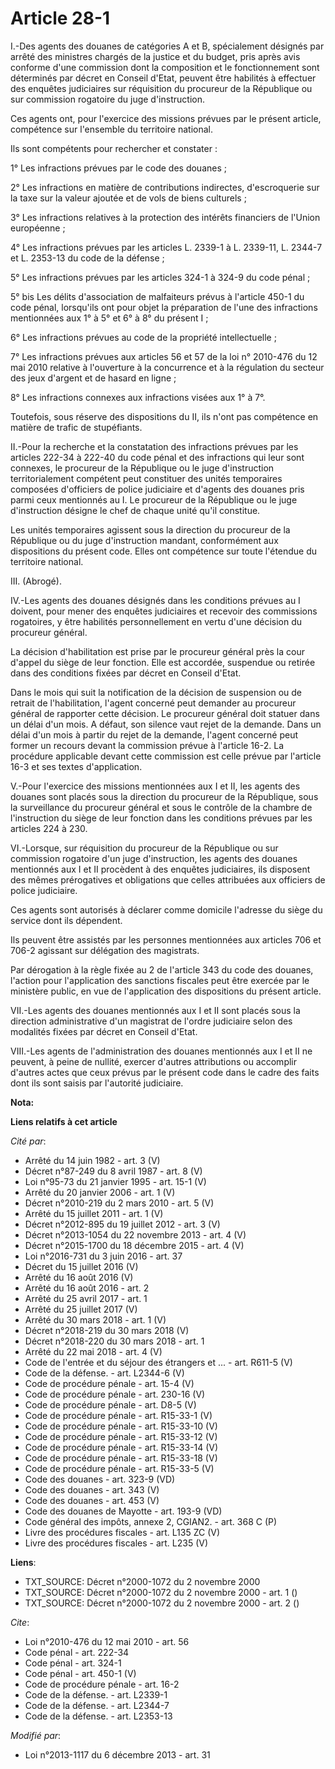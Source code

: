 # Article 28-1

I.-Des agents des douanes de catégories A et B, spécialement désignés par arrêté des ministres chargés de la justice et du
budget, pris après avis conforme d'une commission dont la composition et le fonctionnement sont déterminés par décret en
Conseil d'Etat, peuvent être habilités à effectuer des enquêtes judiciaires sur réquisition du procureur de la République ou
sur commission rogatoire du juge d'instruction. 

Ces agents ont, pour l'exercice des missions prévues par le présent article, compétence sur l'ensemble du territoire
national. 

Ils sont compétents pour rechercher et constater : 

1° Les infractions prévues par le code des douanes ; 

2° Les infractions en matière de contributions indirectes, d'escroquerie sur la taxe sur la valeur ajoutée et de vols de
biens culturels ; 

3° Les infractions relatives à la protection des intérêts financiers de l'Union européenne ; 

4° Les infractions prévues par les articles L. 2339-1 à L. 2339-11, L. 2344-7 et L. 2353-13 du code de la défense ; 

5° Les infractions prévues par les articles 324-1 à 324-9 du code pénal ; 

5° bis Les délits d'association de malfaiteurs prévus à l'article 450-1 du code pénal, lorsqu'ils ont pour objet la
préparation de l'une des infractions mentionnées aux 1° à 5° et 6° à 8° du présent I ; 

6° Les infractions prévues au code de la propriété intellectuelle ; 

7° Les infractions prévues aux articles 56 et 57 de la loi n° 2010-476 du 12 mai 2010 relative à l'ouverture à la concurrence
et à la régulation du secteur des jeux d'argent et de hasard en ligne ; 

8° Les infractions connexes aux infractions visées aux 1° à 7°. 

Toutefois, sous réserve des dispositions du II, ils n'ont pas compétence en matière de trafic de stupéfiants. 

II.-Pour la recherche et la constatation des infractions prévues par les articles 222-34 à 222-40 du code pénal et des
infractions qui leur sont connexes, le procureur de la République ou le juge d'instruction territorialement compétent peut
constituer des unités temporaires composées d'officiers de police judiciaire et d'agents des douanes pris parmi ceux
mentionnés au I. Le procureur de la République ou le juge d'instruction désigne le chef de chaque unité qu'il constitue. 

Les unités temporaires agissent sous la direction du procureur de la République ou du juge d'instruction mandant,
conformément aux dispositions du présent code. Elles ont compétence sur toute l'étendue du territoire national. 

III. (Abrogé). 

IV.-Les agents des douanes désignés dans les conditions prévues au I doivent, pour mener des enquêtes judiciaires et recevoir
des commissions rogatoires, y être habilités personnellement en vertu d'une décision du procureur général. 

La décision d'habilitation est prise par le procureur général près la cour d'appel du siège de leur fonction. Elle est
accordée, suspendue ou retirée dans des conditions fixées par décret en Conseil d'Etat. 

Dans le mois qui suit la notification de la décision de suspension ou de retrait de l'habilitation, l'agent concerné peut
demander au procureur général de rapporter cette décision. Le procureur général doit statuer dans un délai d'un mois. A
défaut, son silence vaut rejet de la demande. Dans un délai d'un mois à partir du rejet de la demande, l'agent concerné peut
former un recours devant la commission prévue à l'article 16-2. La procédure applicable devant cette commission est celle
prévue par l'article 16-3 et ses textes d'application. 

V.-Pour l'exercice des missions mentionnées aux I et II, les agents des douanes sont placés sous la direction du procureur de
la République, sous la surveillance du procureur général et sous le contrôle de la chambre de l'instruction du siège de leur
fonction dans les conditions prévues par les articles 224 à 230. 

VI.-Lorsque, sur réquisition du procureur de la République ou sur commission rogatoire d'un juge d'instruction, les agents
des douanes mentionnés aux I et II procèdent à des enquêtes judiciaires, ils disposent des mêmes prérogatives et obligations
que celles attribuées aux officiers de police judiciaire. 

Ces agents sont autorisés à déclarer comme domicile l'adresse du siège du service dont ils dépendent. 

Ils peuvent être assistés par les personnes mentionnées aux articles 706 et 706-2 agissant sur délégation des magistrats. 

Par dérogation à la règle fixée au 2 de l'article 343 du code des douanes, l'action pour l'application des sanctions fiscales
peut être exercée par le ministère public, en vue de l'application des dispositions du présent article. 

VII.-Les agents des douanes mentionnés aux I et II sont placés sous la direction administrative d'un magistrat de l'ordre
judiciaire selon des modalités fixées par décret en Conseil d'Etat. 

VIII.-Les agents de l'administration des douanes mentionnés aux I et II ne peuvent, à peine de nullité, exercer d'autres
attributions ou accomplir d'autres actes que ceux prévus par le présent code dans le cadre des faits dont ils sont saisis par
l'autorité judiciaire.

**Nota:**



**Liens relatifs à cet article**

_Cité par_:

  - Arrêté du 14 juin 1982 - art. 3 (V)
  - Décret n°87-249 du 8 avril 1987 - art. 8 (V)
  - Loi n°95-73 du 21 janvier 1995 - art. 15-1 (V)
  - Arrêté du 20 janvier 2006 - art. 1 (V)
  - Décret n°2010-219 du 2 mars 2010 - art. 5 (V)
  - Arrêté du 15 juillet 2011 - art. 1 (V)
  - Décret n°2012-895 du 19 juillet 2012 - art. 3 (V)
  - Décret n°2013-1054 du 22 novembre 2013 - art. 4 (V)
  - Décret n°2015-1700 du 18 décembre 2015 - art. 4 (V)
  - Loi n°2016-731 du 3 juin 2016 - art. 37
  - Décret du 15 juillet 2016 (V)
  - Arrêté du 16 août 2016 (V)
  - Arrêté du 16 août 2016 - art. 2
  - Arrêté du 25 avril 2017 - art. 1
  - Arrêté du 25 juillet 2017 (V)
  - Arrêté du 30 mars 2018 - art. 1 (V)
  - Décret n°2018-219 du 30 mars 2018 (V)
  - Décret n°2018-220 du 30 mars 2018 - art. 1
  - Arrêté du 22 mai 2018 - art. 4 (V)
  - Code de l'entrée et du séjour des étrangers et ... - art. R611-5 (V)
  - Code de la défense. - art. L2344-6 (V)
  - Code de procédure pénale - art. 15-4 (V)
  - Code de procédure pénale - art. 230-16 (V)
  - Code de procédure pénale - art. D8-5 (V)
  - Code de procédure pénale - art. R15-33-1 (V)
  - Code de procédure pénale - art. R15-33-10 (V)
  - Code de procédure pénale - art. R15-33-12 (V)
  - Code de procédure pénale - art. R15-33-14 (V)
  - Code de procédure pénale - art. R15-33-18 (V)
  - Code de procédure pénale - art. R15-33-5 (V)
  - Code des douanes - art. 323-9 (VD)
  - Code des douanes - art. 343 (V)
  - Code des douanes - art. 453 (V)
  - Code des douanes de Mayotte - art. 193-9 (VD)
  - Code général des impôts, annexe 2, CGIAN2. - art. 368 C (P)
  - Livre des procédures fiscales - art. L135 ZC (V)
  - Livre des procédures fiscales - art. L235 (V)

**Liens**:

  - TXT_SOURCE: Décret n°2000-1072 du 2 novembre 2000
  - TXT_SOURCE: Décret n°2000-1072 du 2 novembre 2000 - art. 1 ()
  - TXT_SOURCE: Décret n°2000-1072 du 2 novembre 2000 - art. 2 ()

_Cite_:

  - Loi n°2010-476 du 12 mai 2010 - art. 56
  - Code pénal - art. 222-34
  - Code pénal - art. 324-1
  - Code pénal - art. 450-1 (V)
  - Code de procédure pénale - art. 16-2
  - Code de la défense. - art. L2339-1
  - Code de la défense. - art. L2344-7
  - Code de la défense. - art. L2353-13

_Modifié par_:

  - Loi n°2013-1117 du 6 décembre 2013 - art. 31
